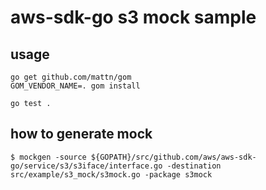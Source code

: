 # aws-sdk-go s3 mock sample

## usage

```
go get github.com/mattn/gom
GOM_VENDOR_NAME=. gom install
```

```
go test .
```

## how to generate mock

```
$ mockgen -source ${GOPATH}/src/github.com/aws/aws-sdk-go/service/s3/s3iface/interface.go -destination src/example/s3_mock/s3mock.go -package s3mock
```
